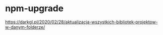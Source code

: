 # npm-upgrade

https://darkgl.pl/2020/02/28/aktualizacja-wszystkich-bibliotek-projektow-w-danym-folderze/

